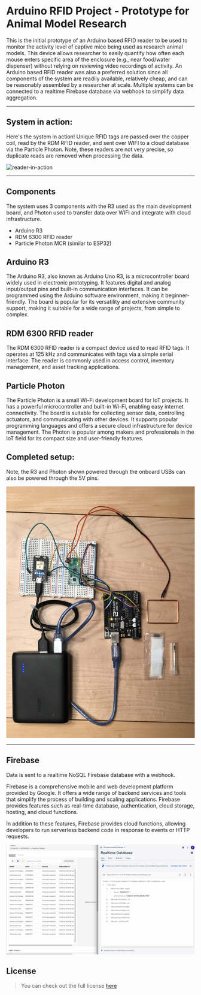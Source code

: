Arduino RFID Project - Prototype for Animal Model Research
============
This is the initial prototype of an Arduino based RFID reader to be used to monitor the activity level of captive mice being used as research animal models. This device allows researcher to easily quantify how often each mouse enters specific area of the enclosure (e.g., near food/water dispenser) without relying on reviewing video recordings of activity. An Arduino based RFID reader was also a preferred solution since all components of the system are readily available, relatively cheap, and can be reasonably assembled by a researcher at scale. Multiple systems can be connected to a realtime Firebase database via webhook to simplify data aggregation.

---

## System in action:

Here's the system in action! Unique RFID tags are passed over the copper coil, read by the RDM RFID reader, and sent over WIFI to a cloud database via the Particle Photon. Note, these readers are not very precise, so duplicate reads are removed when processing the data.



![reader-in-action](images/reader-in-action.gif)

---

## Components
The system uses 3 components with the R3 used as the main development board, and Photon used to transfer data over WIFI and integrate with cloud infrastructure.
- Arduino R3
- RDM 6300 RFID reader
- Particle Photon MCR (similar to ESP32)


## Arduino R3
The Arduino R3, also known as Arduino Uno R3, is a microcontroller board widely used in electronic prototyping. It features digital and analog input/output pins and built-in communication interfaces. It can be programmed using the Arduino software environment, making it beginner-friendly. The board is popular for its versatility and extensive community support, making it suitable for a wide range of projects, from simple to complex.

## RDM 6300 RFID reader
The RDM 6300 RFID reader is a compact device used to read RFID tags. It operates at 125 kHz and communicates with tags via a simple serial interface. The reader is commonly used in access control, inventory management, and asset tracking applications.

## Particle Photon
The Particle Photon is a small Wi-Fi development board for IoT projects. It has a powerful microcontroller and built-in Wi-Fi, enabling easy internet connectivity. The board is suitable for collecting sensor data, controlling actuators, and communicating with other devices. It supports popular programming languages and offers a secure cloud infrastructure for device management. The Photon is popular among makers and professionals in the IoT field for its compact size and user-friendly features.

## Completed setup:

Note, the R3 and Photon shown powered through the onboard USBs can also be powered through the 5V pins.

![reader-in-action](images/hardware.jpg)

---

## Firebase 

Data is sent to a realtime NoSQL Firebase database with a webhook.

Firebase is a comprehensive mobile and web development platform provided by Google. It offers a wide range of backend services and tools that simplify the process of building and scaling applications. Firebase provides features such as real-time database, authentication, cloud storage, hosting, and cloud functions.

In addition to these features, Firebase provides cloud functions, allowing developers to run serverless backend code in response to events or HTTP requests.


![reader-in-action](images/firebase.jpg)


## License
>You can check out the full license [here](https://github.com/IgorAntun/node-chat/blob/master/LICENSE)

